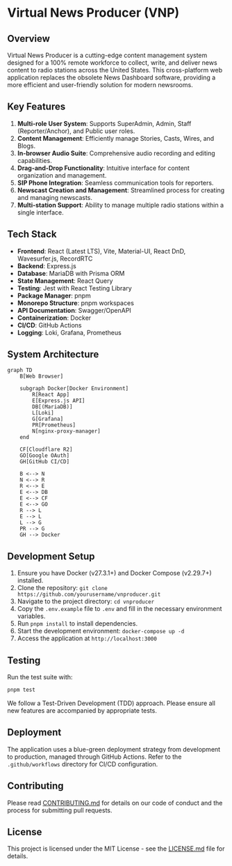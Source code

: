 # Virtual News Producer (VNP)

## Overview

Virtual News Producer is a cutting-edge content management system designed for a 100% remote workforce to collect, write, and deliver news content to radio stations across the United States. This cross-platform web application replaces the obsolete News Dashboard software, providing a more efficient and user-friendly solution for modern newsrooms.

## Key Features

1. **Multi-role User System**: Supports SuperAdmin, Admin, Staff (Reporter/Anchor), and Public user roles.
2. **Content Management**: Efficiently manage Stories, Casts, Wires, and Blogs.
3. **In-browser Audio Suite**: Comprehensive audio recording and editing capabilities.
4. **Drag-and-Drop Functionality**: Intuitive interface for content organization and management.
5. **SIP Phone Integration**: Seamless communication tools for reporters.
6. **Newscast Creation and Management**: Streamlined process for creating and managing newscasts.
7. **Multi-station Support**: Ability to manage multiple radio stations within a single interface.

## Tech Stack

- **Frontend**: React (Latest LTS), Vite, Material-UI, React DnD, Wavesurfer.js, RecordRTC
- **Backend**: Express.js
- **Database**: MariaDB with Prisma ORM
- **State Management**: React Query
- **Testing**: Jest with React Testing Library
- **Package Manager**: pnpm
- **Monorepo Structure**: pnpm workspaces
- **API Documentation**: Swagger/OpenAPI
- **Containerization**: Docker
- **CI/CD**: GitHub Actions
- **Logging**: Loki, Grafana, Prometheus

## System Architecture

```mermaid
graph TD
    B[Web Browser]
    
    subgraph Docker[Docker Environment]
        R[React App]
        E[Express.js API]
        DB[(MariaDB)]
        L[Loki]
        G[Grafana]
        PR[Prometheus]
        N[nginx-proxy-manager]
    end
    
    CF[Cloudflare R2]
    GO[Google OAuth]
    GH[GitHub CI/CD]

    B <--> N
    N <--> R
    R <--> E
    E <--> DB
    E <--> CF
    E <--> GO
    R --> L
    E --> L
    L --> G
    PR --> G
    GH --> Docker
```

## Development Setup

1. Ensure you have Docker (v27.3.1+) and Docker Compose (v2.29.7+) installed.
2. Clone the repository: `git clone https://github.com/yourusername/vnproducer.git`
3. Navigate to the project directory: `cd vnproducer`
4. Copy the `.env.example` file to `.env` and fill in the necessary environment variables.
5. Run `pnpm install` to install dependencies.
6. Start the development environment: `docker-compose up -d`
7. Access the application at `http://localhost:3000`

## Testing

Run the test suite with:

```bash
pnpm test
```

We follow a Test-Driven Development (TDD) approach. Please ensure all new features are accompanied by appropriate tests.

## Deployment

The application uses a blue-green deployment strategy from development to production, managed through GitHub Actions. Refer to the `.github/workflows` directory for CI/CD configuration.

## Contributing

Please read [CONTRIBUTING.md](CONTRIBUTING.md) for details on our code of conduct and the process for submitting pull requests.

## License

This project is licensed under the MIT License - see the [LICENSE.md](LICENSE.md) file for details.

